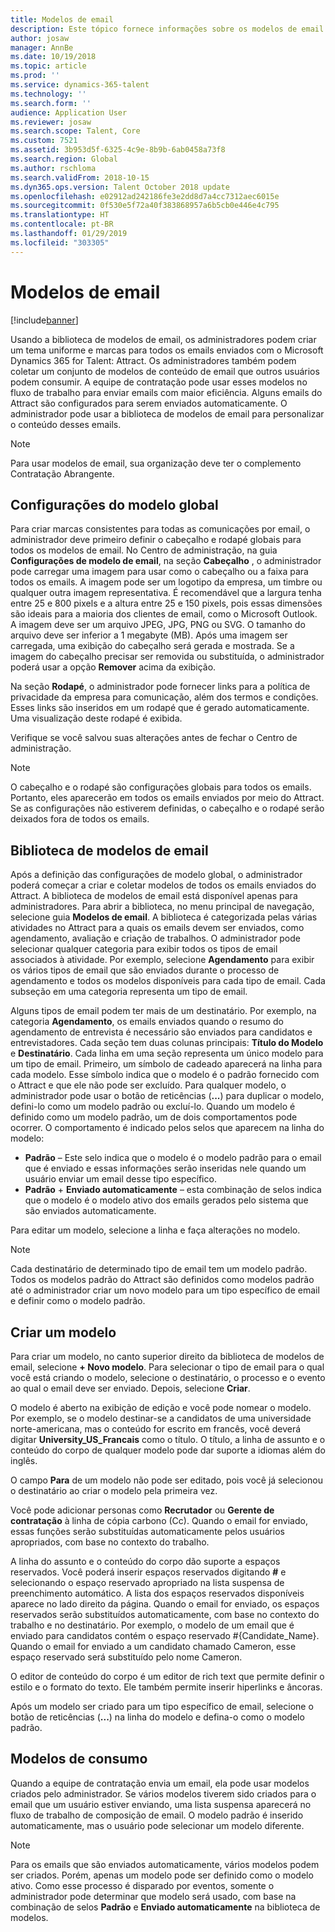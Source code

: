 ```yaml
---
title: Modelos de email
description: Este tópico fornece informações sobre os modelos de email que você pode criar e usar no Microsoft Dynamics 365 for Talent - Attract.
author: josaw
manager: AnnBe
ms.date: 10/19/2018
ms.topic: article
ms.prod: ''
ms.service: dynamics-365-talent
ms.technology: ''
ms.search.form: ''
audience: Application User
ms.reviewer: josaw
ms.search.scope: Talent, Core
ms.custom: 7521
ms.assetid: 3b953d5f-6325-4c9e-8b9b-6ab0458a73f8
ms.search.region: Global
ms.author: rschloma
ms.search.validFrom: 2018-10-15
ms.dyn365.ops.version: Talent October 2018 update
ms.openlocfilehash: e02912ad242186fe3e2dd8d7a4cc7312aec6015e
ms.sourcegitcommit: 0f530e5f72a40f383868957a6b5cb0e446e4c795
ms.translationtype: HT
ms.contentlocale: pt-BR
ms.lasthandoff: 01/29/2019
ms.locfileid: "303305"
---
```

# <a name="email-templates"></a>Modelos de email
[!include[banner](../includes/banner.md)]

Usando a biblioteca de modelos de email, os administradores podem criar um tema uniforme e marcas para todos os emails enviados com o Microsoft Dynamics 365 for Talent: Attract. Os administradores também podem coletar um conjunto de modelos de conteúdo de email que outros usuários podem consumir. A equipe de contratação pode usar esses modelos no fluxo de trabalho para enviar emails com maior eficiência. Alguns emails do Attract são configurados para serem enviados automaticamente. O administrador pode usar a biblioteca de modelos de email para personalizar o conteúdo desses emails.

> [!NOTE]
> Para usar modelos de email, sua organização deve ter o complemento Contratação Abrangente.

## <a name="global-template-configurations"></a>Configurações do modelo global

Para criar marcas consistentes para todas as comunicações por email, o administrador deve primeiro definir o cabeçalho e rodapé globais para todos os modelos de email. No Centro de administração, na guia **Configurações de modelo de email**, na seção **Cabeçalho** , o administrador pode carregar uma imagem para usar como o cabeçalho ou a faixa para todos os emails. A imagem pode ser um logotipo da empresa, um timbre ou qualquer outra imagem representativa. É recomendável que a largura tenha entre 25 e 800 pixels e a altura entre 25 e 150 pixels, pois essas dimensões são ideais para a maioria dos clientes de email, como o Microsoft Outlook. A imagem deve ser um arquivo JPEG, JPG, PNG ou SVG. O tamanho do arquivo deve ser inferior a 1 megabyte (MB). Após uma imagem ser carregada, uma exibição do cabeçalho será gerada e mostrada. Se a imagem do cabeçalho precisar ser removida ou substituída, o administrador poderá usar a opção **Remover** acima da exibição.

Na seção **Rodapé**, o administrador pode fornecer links para a política de privacidade da empresa para comunicação, além dos termos e condições. Esses links são inseridos em um rodapé que é gerado automaticamente. Uma visualização deste rodapé é exibida.

Verifique se você salvou suas alterações antes de fechar o Centro de administração.

> [!NOTE] 
> O cabeçalho e o rodapé são configurações globais para todos os emails. Portanto, eles aparecerão em todos os emails enviados por meio do Attract. Se as configurações não estiverem definidas, o cabeçalho e o rodapé serão deixados fora de todos os emails.

## <a name="email-template-library"></a>Biblioteca de modelos de email 

Após a definição das configurações de modelo global, o administrador poderá começar a criar e coletar modelos de todos os emails enviados do Attract. A biblioteca de modelos de email está disponível apenas para administradores. Para abrir a biblioteca, no menu principal de navegação, selecione guia **Modelos de email**. A biblioteca é categorizada pelas várias atividades no Attract para a quais os emails devem ser enviados, como agendamento, avaliação e criação de trabalhos. O administrador pode selecionar qualquer categoria para exibir todos os tipos de email associados à atividade. Por exemplo, selecione **Agendamento** para exibir os vários tipos de email que são enviados durante o processo de agendamento e todos os modelos disponíveis para cada tipo de email. Cada subseção em uma categoria representa um tipo de email.

Alguns tipos de email podem ter mais de um destinatário. Por exemplo, na categoria **Agendamento**, os emails enviados quando o resumo do agendamento de entrevista é necessário são enviados para candidatos e entrevistadores. Cada seção tem duas colunas principais: **Título do Modelo** e **Destinatário**. Cada linha em uma seção representa um único modelo para um tipo de email. Primeiro, um símbolo de cadeado aparecerá na linha para cada modelo. Esse símbolo indica que o modelo é o padrão fornecido com o Attract e que ele não pode ser excluído. Para qualquer modelo, o administrador pode usar o botão de reticências (**...**) para duplicar o modelo, defini-lo como um modelo padrão ou excluí-lo. Quando um modelo é definido como um modelo padrão, um de dois comportamentos pode ocorrer. O comportamento é indicado pelos selos que aparecem na linha do modelo:

- **Padrão** – Este selo indica que o modelo é o modelo padrão para o email que é enviado e essas informações serão inseridas nele quando um usuário enviar um email desse tipo específico.
- **Padrão** + **Enviado automaticamente** – esta combinação de selos indica que o modelo é o modelo ativo dos emails gerados pelo sistema que são enviados automaticamente.

Para editar um modelo, selecione a linha e faça alterações no modelo.

> [!NOTE]
> Cada destinatário de determinado tipo de email tem um modelo padrão. Todos os modelos padrão do Attract são definidos como modelos padrão até o administrador criar um novo modelo para um tipo específico de email e definir como o modelo padrão.

## <a name="create-a-template"></a>Criar um modelo

Para criar um modelo, no canto superior direito da biblioteca de modelos de email, selecione **+ Novo modelo**. Para selecionar o tipo de email para o qual você está criando o modelo, selecione o destinatário, o processo e o evento ao qual o email deve ser enviado. Depois, selecione **Criar**.

O modelo é aberto na exibição de edição e você pode nomear o modelo. Por exemplo, se o modelo destinar-se a candidatos de uma universidade norte-americana, mas o conteúdo for escrito em francês, você deverá digitar **University\_US\_Francais** como o título. O título, a linha de assunto e o conteúdo do corpo de qualquer modelo pode dar suporte a idiomas além do inglês.

O campo **Para** de um modelo não pode ser editado, pois você já selecionou o destinatário ao criar o modelo pela primeira vez.

Você pode adicionar personas como **Recrutador** ou **Gerente de contratação** à linha de cópia carbono (Cc). Quando o email for enviado, essas funções serão substituídas automaticamente pelos usuários apropriados, com base no contexto do trabalho.

A linha do assunto e o conteúdo do corpo dão suporte a espaços reservados. Você poderá inserir espaços reservados digitando **\#** e selecionando o espaço reservado apropriado na lista suspensa de preenchimento automático. A lista dos espaços reservados disponíveis aparece no lado direito da página. Quando o email for enviado, os espaços reservados serão substituídos automaticamente, com base no contexto do trabalho e no destinatário. Por exemplo, o modelo de um email que é enviado para candidatos contém o espaço reservado \#{Candidate\_Name}. Quando o email for enviado a um candidato chamado Cameron, esse espaço reservado será substituído pelo nome Cameron.

O editor de conteúdo do corpo é um editor de rich text que permite definir o estilo e o formato do texto. Ele também permite inserir hiperlinks e âncoras.

Após um modelo ser criado para um tipo específico de email, selecione o botão de reticências (**...**) na linha do modelo e defina-o como o modelo padrão.

## <a name="consume-templates"></a>Modelos de consumo

Quando a equipe de contratação envia um email, ela pode usar modelos criados pelo administrador. Se vários modelos tiverem sido criados para o email que um usuário estiver enviando, uma lista suspensa aparecerá no fluxo de trabalho de composição de email. O modelo padrão é inserido automaticamente, mas o usuário pode selecionar um modelo diferente.

> [!NOTE] 
> Para os emails que são enviados automaticamente, vários modelos podem ser criados. Porém, apenas um modelo pode ser definido como o modelo ativo. Como esse processo é disparado por eventos, somente o administrador pode determinar que modelo será usado, com base na combinação de selos **Padrão** e **Enviado automaticamente** na biblioteca de modelos.
